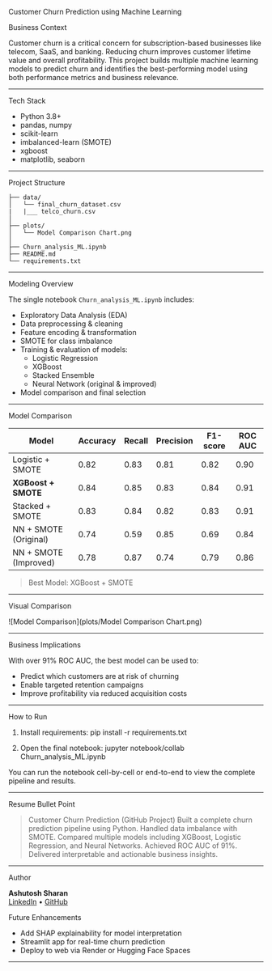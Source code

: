 Customer Churn Prediction using Machine Learning

Business Context

Customer churn is a critical concern for subscription-based businesses like telecom, SaaS, and banking. Reducing churn improves customer lifetime value and overall profitability. This project builds multiple machine learning models to predict churn and identifies the best-performing model using both performance metrics and business relevance.

---

Tech Stack

- Python 3.8+
- pandas, numpy
- scikit-learn
- imbalanced-learn (SMOTE)
- xgboost
- matplotlib, seaborn

---

Project Structure

```
├── data/
│   └── final_churn_dataset.csv
|   |___ telco_churn.csv
│
├── plots/
│   └── Model Comparison Chart.png
│
├── Churn_analysis_ML.ipynb 
├── README.md
└── requirements.txt
```

---

Modeling Overview

The single notebook `Churn_analysis_ML.ipynb` includes:

- Exploratory Data Analysis (EDA)
- Data preprocessing & cleaning
- Feature encoding & transformation
- SMOTE for class imbalance
- Training & evaluation of models:
  - Logistic Regression
  - XGBoost
  - Stacked Ensemble
  - Neural Network (original & improved)
- Model comparison and final selection

---

Model Comparison

| Model                  | Accuracy | Recall | Precision | F1-score | ROC AUC |
|------------------------|----------|--------|-----------|----------|---------|
| Logistic + SMOTE       | 0.82     | 0.83   | 0.81      | 0.82     | 0.90    |
| **XGBoost + SMOTE**    | 0.84     | 0.85   | 0.83      | 0.84     | 0.91    |
| Stacked + SMOTE        | 0.83     | 0.84   | 0.82      | 0.83     | 0.91    |
| NN + SMOTE (Original)  | 0.74     | 0.59   | 0.85      | 0.69     | 0.84    |
| NN + SMOTE (Improved)  | 0.78     | 0.87   | 0.74      | 0.79     | 0.86    |

> Best Model: XGBoost + SMOTE

---

Visual Comparison

![Model Comparison](plots/Model Comparison Chart.png)

---

Business Implications

With over 91% ROC AUC, the best model can be used to:
- Predict which customers are at risk of churning
- Enable targeted retention campaigns
- Improve profitability via reduced acquisition costs

---

How to Run

1. Install requirements:
pip install -r requirements.txt

2. Open the final notebook:
jupyter notebook/collab Churn_analysis_ML.ipynb


You can run the notebook cell-by-cell or end-to-end to view the complete pipeline and results.

---

Resume Bullet Point

> Customer Churn Prediction (GitHub Project)
> Built a complete churn prediction pipeline using Python. Handled data imbalance with SMOTE. Compared multiple models including XGBoost, Logistic Regression, and Neural Networks. Achieved ROC AUC of 91%. Delivered interpretable and actionable business insights.

---

Author

**Ashutosh Sharan**  
[LinkedIn](https://www.linkedin.com/in/ashutoshsharan12/) • 
[GitHub](https://github.com/Ashutosh40774)



Future Enhancements

- Add SHAP explainability for model interpretation
- Streamlit app for real-time churn prediction
- Deploy to web via Render or Hugging Face Spaces

---
